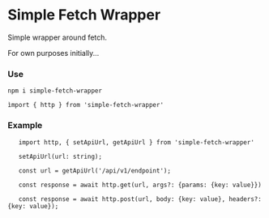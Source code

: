 # Simple Fetch Wrapper

Simple wrapper around fetch. 

For own purposes initially...

### Use
```npm i simple-fetch-wrapper```

```ìmport { http } from 'simple-fetch-wrapper'```

### Example

```
   import http, { setApiUrl, getApiUrl } from 'simple-fetch-wrapper'

   setApiUrl(url: string);

   const url = getApiUrl('/api/v1/endpoint');

   const response = await http.get(url, args?: {params: {key: value}})

   const response = await http.post(url, body: {key: value}, headers?: {key: value});
```
